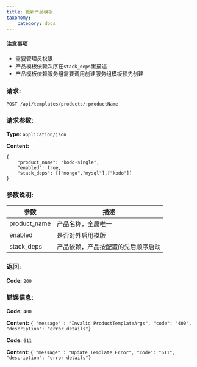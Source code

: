 ```yaml
---
title: 更新产品模板
taxonomy:
    category: docs
---
```


#### 注意事项
- 需要管理员权限
- 产品模板依赖次序在`stack_deps`里描述
- 产品模板依赖服务组需要调用创建服务组模板预先创建

### 请求:

    POST /api/templates/products/:productName

### 请求参数:

**Type:** `application/json`

**Content:**

```
{
	"product_name": "kodo-single",
	"enabled": true,
	"stack_deps": [["mongo","mysql"],["kodo"]]
}
```	
### 参数说明:

|  参数       |   描述                     |
|------------|----------------------------|
|product_name|产品名称，全局唯一             |
|enabled     |是否对外启用模版               |
|stack_deps  |产品依赖，产品按配置的先后顺序启动|

### 返回:

**Code:** `200`

### 错误信息:

**Code:** `400`

**Content:** `{ "message" : "Invalid ProductTemplateArgs", "code": "400", "description": "error details"}`

**Code:** `611`

**Content**: `{ "message" : "Update Template Error", "code": "611", "description": "error details"}`